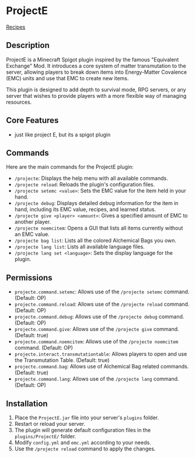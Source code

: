 # ProjectE
[Recipes](./help/recipe.md)
## Description

ProjectE is a Minecraft Spigot plugin inspired by the famous "Equivalent Exchange" Mod. It introduces a core system of matter transmutation to the server, allowing players to break down items into Energy-Matter Covalence (EMC) units and use that EMC to create new items.

This plugin is designed to add depth to survival mode, RPG servers, or any server that wishes to provide players with a more flexible way of managing resources.

## Core Features

 * just like project E, but its a spigot plugin

## Commands

Here are the main commands for the ProjectE plugin:

*   `/projecte`: Displays the help menu with all available commands.
*   `/projecte reload`: Reloads the plugin's configuration files.
*   `/projecte setemc <value>`: Sets the EMC value for the item held in your hand.
*   `/projecte debug`: Displays detailed debug information for the item in hand, including its EMC value, recipes, and learned status.
*   `/projecte give <player> <amount>`: Gives a specified amount of EMC to another player.
*   `/projecte noemcitem`: Opens a GUI that lists all items currently without an EMC value.
*   `/projecte bag list`: Lists all the colored Alchemical Bags you own.
*   `/projecte lang list`: Lists all available language files.
*   `/projecte lang set <language>`: Sets the display language for the plugin.

## Permissions

*   `projecte.command.setemc`: Allows use of the `/projecte setemc` command. (Default: OP)
*   `projecte.command.reload`: Allows use of the `/projecte reload` command. (Default: OP)
*   `projecte.command.debug`: Allows use of the `/projecte debug` command. (Default: OP)
*   `projecte.command.give`: Allows use of the `/projecte give` command. (Default: true)
*   `projecte.command.noemcitem`: Allows use of the `/projecte noemcitem` command. (Default: OP)
*   `projecte.interact.transmutationtable`: Allows players to open and use the Transmutation Table. (Default: true)
*   `projecte.command.bag`: Allows use of Alchemical Bag related commands. (Default: true)
*   `projecte.command.lang`: Allows use of the `/projecte lang` command. (Default: OP)

## Installation

1.  Place the `ProjectE.jar` file into your server's `plugins` folder.
2.  Restart or reload your server.
3.  The plugin will generate default configuration files in the `plugins/ProjectE/` folder.
4.  Modify `config.yml` and `emc.yml` according to your needs.
5.  Use the `/projecte reload` command to apply the changes.
